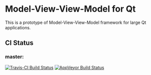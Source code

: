 # Model-View-View-Model for Qt

This is a prototype of Model-View-View-Model framework for large Qt applications.

## CI Status

### master:

[![Travis-CI Build Status](https://travis-ci.org/gpospelov/qt-mvvm.svg?branch=master)](https://travis-ci.org/gpospelov/qt-mvvm)
[![AppVeyor Build Status](https://ci.appveyor.com/api/projects/status/github/gpospelov/qt-mvvm?branch=master&svg=true)](https://ci.appveyor.com/project/gpospelov/qt-mvvm)


